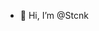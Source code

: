 - 👋 Hi, I’m @Stcnk
<!---
- 👀 I’m interested in ...
- 🌱 I’m currently learning new Technology
- 💞️ I’m looking to collaborate on ...
- 📫 How to reach me ...


Stcnk/Stcnk is a ✨ special ✨ repository because its `README.md` (this file) appears on your GitHub profile.
You can click the Preview link to take a look at your changes.
--->
